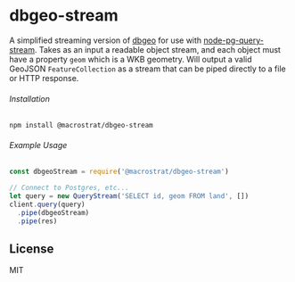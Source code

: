 # dbgeo-stream

A simplified streaming version of [dbgeo](https://github.com/jczaplew/dbgeo) for use with [node-pg-query-stream](https://github.com/brianc/node-pg-query-stream). Takes as an input a readable object stream, and each object must have a property `geom` which is a WKB geometry. Will output a valid GeoJSON `FeatureCollection` as a stream that can be piped directly to a file or HTTP response.


###### Installation
````
npm install @macrostrat/dbgeo-stream
````

###### Example Usage
````javascript
const dbgeoStream = require('@macrostrat/dbgeo-stream')

// Connect to Postgres, etc...
let query = new QueryStream('SELECT id, geom FROM land', [])
client.query(query)
  .pipe(dbgeoStream)
  .pipe(res)

````

## License
MIT
 